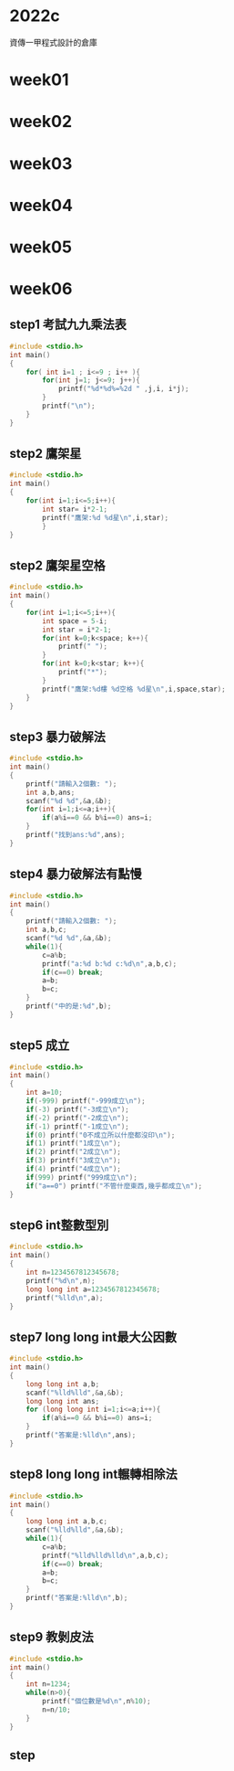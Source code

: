 # 2022c
資傳一甲程式設計的倉庫
# week01
# week02
# week03
# week04
# week05
# week06
## step1 考試九九乘法表 
```cpp
#include <stdio.h>
int main()
{
    for( int i=1 ; i<=9 ; i++ ){
        for(int j=1; j<=9; j++){
            printf("%d*%d%=%2d " ,j,i, i*j);
        }
        printf("\n");
    }
}
```
## step2 鷹架星
```cpp
#include <stdio.h>
int main()
{
	for(int i=1;i<=5;i++){
		int star= i*2-1;
		printf("鷹架:%d %d星\n",i,star);
		}
}
```
## step2 鷹架星空格
```cpp
#include <stdio.h>
int main()
{
	for(int i=1;i<=5;i++){
		int space = 5-i;
        int star = i*2-1;
		for(int k=0;k<space; k++){
            printf(" ");
		}
		for(int k=0;k<star; k++){
            printf("*");
		}
        printf("鷹架:%d樓 %d空格 %d星\n",i,space,star);
    }
}
```
## step3 暴力破解法
```cpp
#include <stdio.h>
int main()
{
    printf("請輸入2個數: ");
    int a,b,ans;
    scanf("%d %d",&a,&b);
    for(int i=1;i<=a;i++){
        if(a%i==0 && b%i==0) ans=i;
    }
    printf("找到ans:%d",ans);
}
```
## step4 暴力破解法有點慢
```cpp
#include <stdio.h>
int main()
{
    printf("請輸入2個數: ");
    int a,b,c;
    scanf("%d %d",&a,&b);
    while(1){
        c=a%b;
        printf("a:%d b:%d c:%d\n",a,b,c);
        if(c==0) break;
        a=b;
        b=c;
    }
    printf("中的是:%d",b);
}
```
## step5 成立
```cpp
#include <stdio.h>
int main()
{
    int a=10;
    if(-999) printf("-999成立\n");
    if(-3) printf("-3成立\n");
    if(-2) printf("-2成立\n");
    if(-1) printf("-1成立\n");
    if(0) printf("0不成立所以什麼都沒印\n");
    if(1) printf("1成立\n");
    if(2) printf("2成立\n");
    if(3) printf("3成立\n");
    if(4) printf("4成立\n");
    if(999) printf("999成立\n");
    if("a==0") printf("不管什麼東西,幾乎都成立\n");
}
```
## step6 int整數型別
```cpp
#include <stdio.h>
int main()
{
    int n=1234567812345678;
    printf("%d\n",n);
    long long int a=1234567812345678;
    printf("%lld\n",a);
}
```
## step7 long long int最大公因數
```cpp
#include <stdio.h>
int main()
{
    long long int a,b;
    scanf("%lld%lld",&a,&b);
    long long int ans;
    for (long long int i=1;i<=a;i++){
        if(a%i==0 && b%i==0) ans=i;
    }
    printf("答案是:%lld\n",ans);
}
```
## step8 long long int輾轉相除法
```cpp
#include <stdio.h>
int main()
{
    long long int a,b,c;
    scanf("%lld%lld",&a,&b);
    while(1){
        c=a%b;
        printf("%lld%lld%lld\n",a,b,c);
        if(c==0) break;
        a=b;
        b=c;
    }
    printf("答案是:%lld\n",b);
}

```
## step9 教剝皮法
```cpp
#include <stdio.h>
int main()
{
    int n=1234;
    while(n>0){
        printf("個位數是%d\n",n%10);
        n=n/10;
    }
}

```
## step 
```cpp
